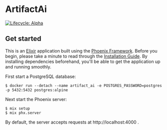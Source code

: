 # ArtifactAi

[![Lifecycle: Alpha](https://img.shields.io/badge/lifecycle-alpha-a0c3d2.svg)](https://img.shields.io/badge/lifecycle-alpha-a0c3d2.svg)

## Get started

This is an [Elixir](https://elixir-lang.org/) application built using the [Phoenix Framework](https://www.phoenixframework.org/). Before you begin, please take a minute to read through the [Installation Guide](https://hexdocs.pm/phoenix/1.7.0-rc.3/installation.html). By installing dependencies beforehand, you'll be able to get the application up and running smoothly.

First start a PostgreSQL database:

```console
$ docker run --detach --name artifact_ai -e POSTGRES_PASSWORD=postgres -p 5432:5432 postgres:alpine
```

Next start the Phoenix server:

```console
$ mix setup
$ mix phx.server
```

By default, the server accepts requests at http://localhost:4000 .
